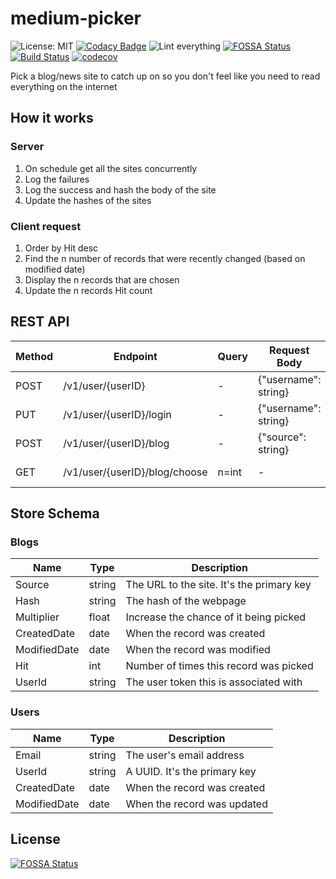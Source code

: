 # medium-picker

![License: MIT](https://img.shields.io/badge/License-MIT-green.svg)
[![Codacy Badge](https://api.codacy.com/project/badge/Grade/b06d2ab8a21941b78abc54eafd1941e4)](https://app.codacy.com/gh/ankur22/medium-picker?utm_source=github.com&utm_medium=referral&utm_content=ankur22/medium-picker&utm_campaign=Badge_Grade)
![Lint everything](https://github.com/ankur22/medium-picker/workflows/Lint%20everything/badge.svg)
[![FOSSA Status](https://app.fossa.com/api/projects/git%2Bgithub.com%2Fankur22%2Fmedium-picker.svg?type=shield)](https://app.fossa.com/projects/git%2Bgithub.com%2Fankur22%2Fmedium-picker?ref=badge_shield)
[![Build Status](https://travis-ci.com/ankur22/medium-picker.svg?branch=main)](https://travis-ci.com/ankur22/medium-picker)
[![codecov](https://codecov.io/gh/ankur22/medium-picker/branch/main/graph/badge.svg?token=T5NKEL12CW)](undefined)

Pick a blog/news site to catch up on so you don't feel like you need to read everything on the internet

## How it works

### Server

1. On schedule get all the sites concurrently
2. Log the failures
3. Log the success and hash the body of the site
4. Update the hashes of the sites

### Client request

1. Order by Hit desc
2. Find the n number of records that were recently changed (based on modified date)
3. Display the n records that are chosen
4. Update the n records Hit count

## REST API

| Method | Endpoint                      | Query | Request Body         | Reponse Body           | Success Code | Failures | Description             |
|--------|-------------------------------|-------|----------------------|------------------------|--------------|----------|-------------------------|
| POST   | /v1/user/{userID}             | -     | {"username": string} | [{"userId": "string"}] | 200          | 400 409  | Create account          |
| PUT    | /v1/user/{userID}/login       | -     | {"username": string} | [{"userId": "string"}] | 200          | 400 404  | Login                   |
| POST   | /v1/user/{userID}/blog        | -     | {"source": string}   | -                      | 204          | 400 409  | Add a new blog source   |
| GET    | /v1/user/{userID}/blog/choose | n=int | -                    | [{"url": "string"}]    | 200          | 400 404  | Get n blog urls to read |

## Store Schema

### Blogs

| Name         | Type   | Description                               |
|--------------|--------|-------------------------------------------|
| Source       | string | The URL to the site. It's the primary key |
| Hash         | string | The hash of the webpage                   |
| Multiplier   | float  | Increase the chance of it being picked    |
| CreatedDate  | date   | When the record was created               |
| ModifiedDate | date   | When the record was modified              |
| Hit          | int    | Number of times this record was picked    |
| UserId       | string | The user token this is associated with    |

### Users

| Name         | Type   | Description                  |
|--------------|--------|------------------------------|
| Email        | string | The user's email address     |
| UserId       | string | A UUID. It's the primary key |
| CreatedDate  | date   | When the record was created  |
| ModifiedDate | date   | When the record was updated  |

## License

[![FOSSA Status](https://app.fossa.com/api/projects/git%2Bgithub.com%2Fankur22%2Fmedium-picker.svg?type=large)](https://app.fossa.com/projects/git%2Bgithub.com%2Fankur22%2Fmedium-picker?ref=badge_large)
